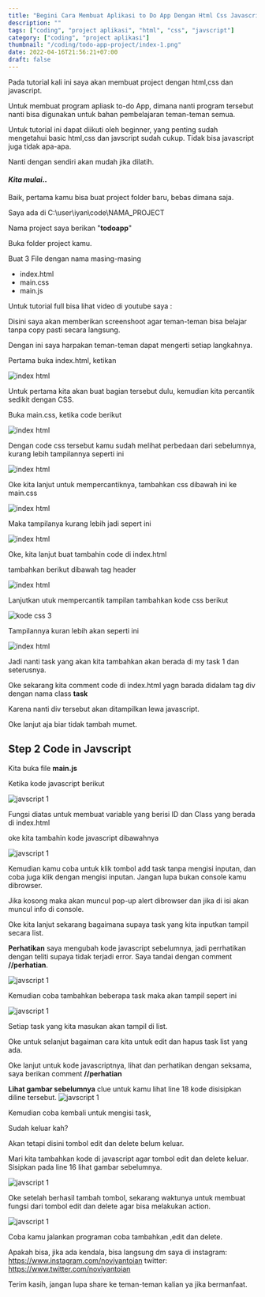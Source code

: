```yaml
---
title: "Begini Cara Membuat Aplikasi to Do App Dengan Html Css Javascript"
description: ""
tags: ["coding", "project aplikasi", "html", "css", "javscript"]
category: ["coding", "project aplikasi"]
thumbnail: "/coding/todo-app-project/index-1.png"
date: 2022-04-16T21:56:21+07:00
draft: false
---
```


Pada tutorial kali ini saya akan membuat project dengan html,css dan javascript.

Untuk membuat program apliask to-do App, dimana nanti program tersebut nanti bisa digunakan untuk bahan pembelajaran teman-teman semua.

Untuk tutorial ini dapat diikuti oleh beginner, yang penting sudah mengetahui basic html,css dan javscript sudah cukup. Tidak bisa javascript juga tidak apa-apa.

Nanti dengan sendiri akan mudah jika dilatih.

#### **_Kita mulai_**..

Baik, pertama kamu bisa buat project folder baru, bebas dimana saja.

Saya ada di C:\user\iyan\code\NAMA_PROJECT

Nama project saya berikan "**todoapp**"

Buka folder project kamu.

Buat 3 File dengan nama masing-masing

- index.html
- main.css
- main.js

Untuk tutorial full bisa lihat video di youtube saya :

Disini saya akan memberikan screenshoot agar teman-teman bisa belajar tanpa copy pasti secara langsung.

Dengan ini saya harpakan teman-teman dapat mengerti setiap langkahnya.

Pertama buka index.html, ketikan

![index html](/coding/todo-app-project/index-1.png)

Untuk pertama kita akan buat bagian tersebut dulu, kemudian kita percantik sedikit dengan CSS.

Buka main.css, ketika code berikut

![index html](/coding/todo-app-project/css-1.png)

Dengan code css tersebut kamu sudah melihat perbedaan dari sebelumnya, kurang lebih tampilannya seperti ini

![index html](/coding/todo-app-project/main-1.JPG)

Oke kita lanjut untuk mempercantiknya, tambahkan css dibawah ini ke main.css

![index html](/coding/todo-app-project/css-2.png)

Maka tampilanya kurang lebih jadi sepert ini

![index html](/coding/todo-app-project/main-2.JPG)

Oke, kita lanjut buat tambahin code di index.html

tambahkan berikut dibawah tag header

![index html](/coding/todo-app-project/index-2.png)

Lanjutkan utuk mempercantik tampilan tambahkan kode css berikut

![kode css 3](/coding/todo-app-project/css-3.png)

Tampilannya kuran lebih akan seperti ini

![index html](/coding/todo-app-project/main-3.JPG)

Jadi nanti task yang akan kita tambahkan akan berada di my task 1 dan seterusnya.

Oke sekarang kita comment code di index.html yagn barada didalam tag div dengan nama class **task**

Karena nanti div tersebut akan ditampilkan lewa javascript.

Oke lanjut aja biar tidak tambah mumet.

## Step 2 Code in Javscript

Kita buka file **main.js**

Ketika kode javascript berikut

![javscript 1](/coding/todo-app-project/js-1.png)

Fungsi diatas untuk membuat variable yang berisi ID dan Class yang berada di index.html

oke kita tambahin kode javascript dibawahnya

![javscript 1](/coding/todo-app-project/js2.png)

Kemudian kamu coba untuk klik tombol add task tanpa mengisi inputan, dan coba juga klik dengan mengisi inputan. Jangan lupa bukan console kamu dibrowser.

Jika kosong maka akan muncul pop-up alert dibrowser dan jika di isi akan muncul info di console.

Oke kita lanjut sekarang bagaimana supaya task yang kita inputkan tampil secara list.

**Perhatikan** saya mengubah kode javascript sebelumnya, jadi perrhatikan dengan teliti supaya tidak terjadi error. Saya tandai dengan comment **//perhatian**.

![javscript 1](/coding/todo-app-project/js-3.png)

Kemudian coba tambahkan beberapa task maka akan tampil sepert ini

![javscript 1](/coding/todo-app-project/home-1.png)

Setiap task yang kita masukan akan tampil di list.

Oke untuk selanjut bagaiman cara kita untuk edit dan hapus task list yang ada.

Oke lanjut untuk kode javascriptnya, lihat dan perhatikan dengan seksama, saya berikan comment **//perhatian**

**Lihat gambar sebelumnya** clue untuk kamu lihat line 18 kode disisipkan diline tersebut.
![javscript 1](/coding/todo-app-project/js-4.png)

Kemudian coba kembali untuk mengisi task,

Sudah keluar kah?

Akan tetapi disini tombol edit dan delete belum keluar.

Mari kita tambahkan kode di javascript agar tombol edit dan delete keluar. Sisipkan pada line 16 lihat gambar sebelumnya.

![javscript 1](/coding/todo-app-project/js-5.png)

Oke setelah berhasil tambah tombol, sekarang waktunya untuk membuat fungsi dari tombol edit dan delete agar bisa melakukan action.

![javscript 1](/coding/todo-app-project/js-6.png)

Coba kamu jalankan programan coba tambahkan ,edit dan delete.

Apakah bisa, jika ada kendala, bisa langsung dm saya di
instagram: https://www.instagram.com/noviyantoian
twitter: https://www.twitter.com/noviyantoian

Terim kasih, jangan lupa share ke teman-teman kalian ya jika bermanfaat.
